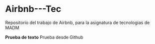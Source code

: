 # Airbnb---Tec
Repositorio del trabajo de Airbnb, para la asignatura de tecnologias de MADM

**Prueba de texto**
Prueba desde Github
